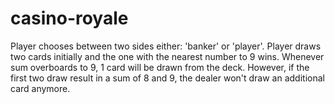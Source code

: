 # casino-royale
Player chooses between two sides either: 'banker' or 'player'. 
Player draws two cards initially and the one with the nearest number to 9 wins. 
Whenever sum overboards to 9, 1 card will be drawn from the deck. 
However, if the first two draw result in a sum of 8 and 9, the dealer won't draw an additional card anymore.
